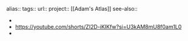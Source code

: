 alias::
tags::
url:: 
project:: [[Adam's Atlas]] 
see-also::

-
- https://youtube.com/shorts/ZI2D-iKIKfw?si=U3kAM8mU8f0am1L0
-